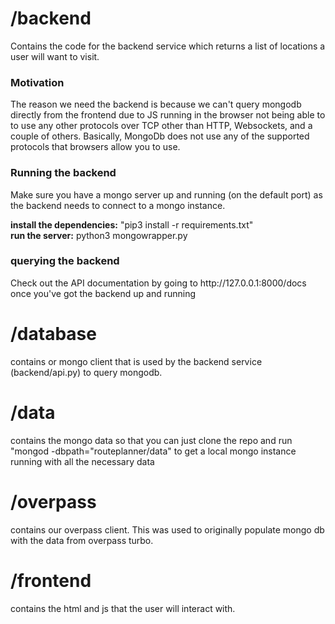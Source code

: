 <h1><b>/backend</b></h1>

Contains the code for the backend service which returns a list of 
locations a user will want to visit.
<h3><b>Motivation</b></h3>

The reason we need the backend is because we can't query
mongodb directly from the frontend due to JS running in the browser not being able to
to use any other protocols over TCP other than HTTP, Websockets, and a couple of others. Basically, MongoDb does
not use any of the supported protocols that browsers allow you to use.

<h3><b>Running the backend</b></h3>
Make sure you have a mongo server up and running (on the default port) as the backend needs to connect
to a mongo instance.

<b>install the dependencies:</b> "pip3 install -r requirements.txt"  
<b>run the server:</b> python3 mongowrapper.py

<h3><b>querying the backend</b></h3>
Check out the API documentation by going to http://127.0.0.1:8000/docs once
you've got the backend up and running

<h1><b>/database</b></h1>
contains or mongo client that is used by the backend service (backend/api.py) to 
query mongodb.

<h1><b>/data</b></h1>
contains the mongo data so that you can just clone the repo
and run "mongod -dbpath="routeplanner/data" to get a local mongo 
instance running with all the necessary data

<h1><b>/overpass</b></h1>
contains our overpass client. This was used to originally
populate mongo db with the data from overpass turbo.

<h1><b>/frontend</b></h1>
contains the html and js that the user will interact with.